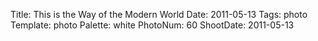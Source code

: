Title: This is the Way of the Modern World
Date: 2011-05-13
Tags: photo
Template: photo
Palette: white
PhotoNum: 60
ShootDate: 2011-05-13
